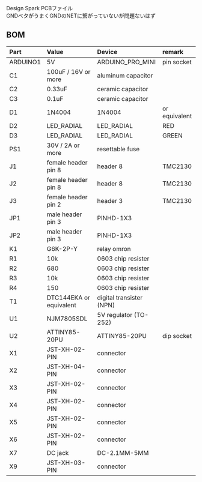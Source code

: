  Design Spark PCBファイル  
GNDベタがうまくGNDのNETに繋がっていないが問題ないはず

## BOM
|Part|Value|Device|remark|
|:----|:----|:----|:----|
|ARDUINO1|5V|ARDUINO_PRO_MINI|pin socket|
|C1|100uF / 16V or more|aluminum capacitor| |
|C2|0.33uF|ceramic capacitor| |
|C3|0.1uF|ceramic capacitor| |
|D1|1N4004|1N4004|or equivalent|
|D2|LED_RADIAL|LED_RADIAL|RED|
|D3|LED_RADIAL|LED_RADIAL|GREEN|
|PS1|30V / 2A or more|resettable fuse| |
|J1|female header pin 8|header 8|TMC2130|
|J2|female header pin 8|header 8|TMC2130|
|J3|female header pin 2|header 3|TMC2130|
|JP1|male header pin 3|PINHD-1X3| |
|JP2|male header pin 3|PINHD-1X3| |
|K1|G6K-2P-Y|relay omron| |
|R1|10k|0603 chip resister| |
|R2|680|0603 chip resister| |
|R3|10k|0603 chip resister| |
|R4|150|0603 chip resister| |
|T1|DTC144EKA or equivalent|digital transister (NPN)| |
|U1|NJM7805SDL|5V regulator (TO-252)| |
|U2|ATTINY85-20PU|ATTINY85-20PU|dip socket|
|X1|JST-XH-02-PIN|connector| |
|X2|JST-XH-04-PIN|connector| |
|X3|JST-XH-02-PIN|connector| |
|X4|JST-XH-02-PIN|connector| |
|X5|JST-XH-02-PIN|connector| |
|X6|JST-XH-02-PIN|connector| |
|X7|DC jack|DC-2.1MM-5MM| |
|X9|JST-XH-03-PIN|connector| |
